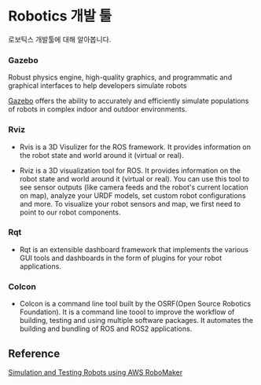 # Robotics 개발 툴

로보틱스 개발툴에 대해 알아봅니다. 

### Gazebo
Robust physics engine, high-quality graphics, and programmatic and graphical interfaces to help developers simulate robots

[Gazebo](https://gazebosim.org/home) offers the ability to accurately and efficiently simulate populations of robots in complex indoor and outdoor environments.

### Rviz

- Rvis is a 3D Visulizer for the ROS framework. It provides information on the robot state and world around it (virtual or real).

- Rviz is a 3D visualization tool for ROS. It provides information on the robot state and world around it (virtual or real). You can use this tool to see sensor outputs (like camera feeds and the robot's current location on map), analyze your URDF models, set custom robot configurations and more. To visualize your robot sensors and map, we first need to point to our robot components.

### Rqt

- Rqt is an extensible dashboard framework that implements the various GUI tools and dashboards in the form of plugins for your robot applications.

### Colcon

- Colcon is a command line tool built by the OSRF(Open Source Robotics Foundation). It is a command line toool to improve the workflow of building, testing and using multiple software packages. It automates the building and bundling of ROS and ROS2 applications.

## Reference 

[Simulation and Testing Robots using AWS RoboMaker](https://summit.robomakerworkshops.com/ws/multi_robot_fleet_simulations)
